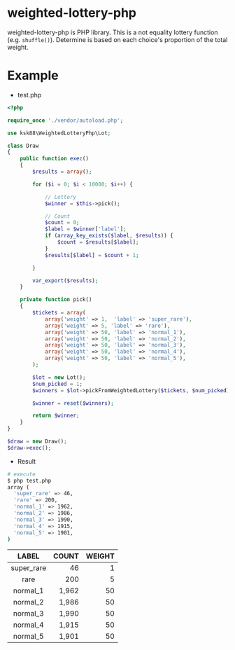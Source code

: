 weighted-lottery-php
=============

weighted-lottery-php is PHP library. This is a not equality lottery function (e.g. ```shuffle()```). Determine is based on each choice's proportion of the total weight.

# Example

- test.php
```php
<?php

require_once './vendor/autoload.php';

use ksk88\WeightedLotteryPhp\Lot;

class Draw
{
    public function exec()
    {
        $results = array();

        for ($i = 0; $i < 10000; $i++) {

            // Lottery
            $winner = $this->pick();

            // Count
            $count = 0;
            $label = $winner['label'];
            if (array_key_exists($label, $results)) {
                $count = $results[$label];
            }
            $results[$label] = $count + 1;

        }

        var_export($results);
    }

    private function pick()
    {
        $tickets = array(
            array('weight' => 1,  'label' => 'super_rare'),
            array('weight' => 5, 'label' => 'rare'),
            array('weight' => 50, 'label' => 'normal_1'),
            array('weight' => 50, 'label' => 'normal_2'),
            array('weight' => 50, 'label' => 'normal_3'),
            array('weight' => 50, 'label' => 'normal_4'),
            array('weight' => 50, 'label' => 'normal_5'),
        );

        $lot = new Lot();
        $num_picked = 1;
        $winners = $lot->pickFromWeightedLottery($tickets, $num_picked);

        $winner = reset($winners);

        return $winner;
    }
}

$draw = new Draw();
$draw->exec();
```

- Result
```sh
# execute
$ php test.php
array (
  'super_rare' => 46,
  'rare' => 200,
  'normal_1' => 1962,
  'normal_2' => 1986,
  'normal_3' => 1990,
  'normal_4' => 1915,
  'normal_5' => 1901,
)
```

LABEL | COUNT | WEIGHT
:-------------:|-------------:|-------------:
super_rare | 46 | 1
rare | 200 | 5
normal_1 | 1,962 | 50
normal_2 | 1,986 | 50
normal_3 | 1,990 | 50
normal_4 | 1,915 | 50
normal_5 | 1,901 | 50